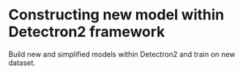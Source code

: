 # Constructing new model within Detectron2 framework

Build new and simplified models within Detectron2 and train on new dataset. 
